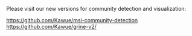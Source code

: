 Please visit our new versions for community detection and visualization:

https://github.com/Kawue/msi-community-detection
https://github.com/Kawue/grine-v2/
